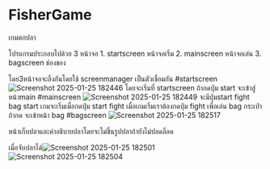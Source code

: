 # FisherGame
เกมตกปลา

โปรแกรมประกอบไปด้วย 3 หน้าจอ 1. startscreen หน้าจอเริ่ม 2. mainscreen หน้าจอเล่น 3. bagscreen ช่องของ 

โดย3หน้าจอจะลิ้งกันโดยใช้ screenmanager เป็นตัวเชื่อมกัน
#startscreen
![Screenshot 2025-01-25 182446](https://github.com/user-attachments/assets/d4f25b07-f078-49a6-8a67-d86ac8f18bf6)
  โดยจะเริ่มที่ startscreen ถ้ากดปุ่ม start จะเข้าสู่หน้าmain
#mainscreen
![Screenshot 2025-01-25 182449](https://github.com/user-attachments/assets/11f0687c-4515-43a7-80c0-9ed21e35020c)
  จะมีปุ่มstart fight bag
  start
    เกมจะเริ่มเมื่อกดปุ่ม start
  fight
   เมื่อเกมเริ่มเราต้องกดปุ่ม fight เพื่อเล่น
  bag
    กระเป๋า ถ้ากด จะเข้าหน้า bag
#bagscreen
![Screenshot 2025-01-25 182517](https://github.com/user-attachments/assets/eb4b3125-3e34-48bd-9bc7-99b9d04a3c79)

  หน้าเก็บปลาและคำอธิบายปลาโดยจะไม่ขึ้นรูปปลาถ้ายังไม่ปลดล็อค

เมื่อจับปลาได้![Screenshot 2025-01-25 182501](https://github.com/user-attachments/assets/dc12b4e5-992e-415b-924e-045e7e1d7547)
![Screenshot 2025-01-25 182504](https://github.com/user-attachments/assets/165a428e-3460-46e3-89f6-638df91c8ba6)



  

